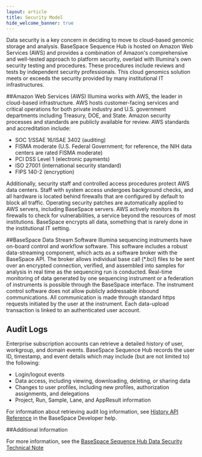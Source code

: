 ```yaml
---
layout: article
title: Security Model
hide_welcome_banner: true
---
```


Data security is a key concern in deciding to move to cloud-based genomic storage and analysis. BaseSpace Sequence Hub is hosted on Amazon Web Services (AWS) and provides a combination of Amazon's comprehensive and well-tested approach to platform security, overlaid with Illumina's own security testing and procedures. These procedures include reviews and tests by independent security professionals. This cloud genomics solution meets or exceeds the security provided by many institutional IT infrastructures.

##Amazon Web Services (AWS) 
Illumina works with AWS, the leader in cloud-based infrastructure. AWS hosts customer-facing services and critical operations for both private industry and U.S. government departments including Treasury, DOE, and State. Amazon security processes and standards are publicly available for review. AWS standards and accreditation include:

- SOC 1/SSAE 16/ISAE 3402 (auditing)
- FISMA moderate (U.S. Federal Government; for reference, the NIH data centers are rated FISMA moderate)
- PCI DSS Level 1 (electronic payments)
- ISO 27001 (international security standard)
- FIPS 140-2 (encryption)

Additionally, security staff and controlled access procedures protect AWS data centers. Staff with system access undergoes background checks, and all hardware is located behind firewalls that are configured by default to block all traffic. Operating security patches are automatically applied to AWS servers, including BaseSpace servers. AWS actively monitors its firewalls to check for vulnerabilities, a service beyond the resources of most institutions. BaseSpace encrypts all data, something that is rarely done in the institutional IT setting.

##BaseSpace Data Stream Software
Illumina sequencing instruments have on-board control and workflow software. This software includes a robust data-streaming component, which acts as a software broker with the BaseSpace API. The broker allows individual base call (*.bcl) files to be sent over an encrypted connection, verified, and assembled into samples for analysis in real time as the sequencing run is conducted. Real-time monitoring of data generated by one sequencing instrument or a federation of instruments is possible through the BaseSpace interface.
The instrument control software does not allow publicly addressable inbound communications. All communication is made through standard https requests initiated by the user at the instrument. Each data-upload transaction is linked to an authenticated user account.

## Audit Logs
Enterprise subscription accounts can retrieve a detailed history of user, workgroup, and domain events. BaseSpace Sequence Hub records the user ID, timestamp, and event details which may include (but are not limited to) the following:
 
- Login/logout events
- Data access, including viewing, downloading, deleting, or sharing data
- Changes to user profiles, including new profiles, authorization assignments, and delegations
- Project, Run, Sample, Lane, and AppResult information

For information about retrieving audit log information, see [History API Reference](https://developer.basespace.illumina.com/docs/content/documentation/rest-api/history-api-reference) in the BaseSpace Developer help. 

##Additional Information

For more information, see the [BaseSpace Sequence Hub Data Security Technical Note](http://www.illumina.com/content/dam/illumina-marketing/documents/products/whitepapers/basespace-sequence-hub-security-and-privacy-white-paper-970-2016-020.pdf)
